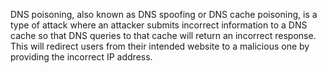 DNS poisoning, also known as DNS spoofing or DNS cache poisoning, is a type of attack where an attacker submits incorrect information to a DNS cache so that DNS queries to that cache will return an incorrect response. This will redirect users from their intended website to a malicious one by providing the incorrect IP address.